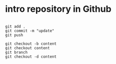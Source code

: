 # intro repository in Github

```

git add .
git commit -m "update"
git push

```

```
git checkout -b content
git checkout content
git branch
git checkout -d content
```
